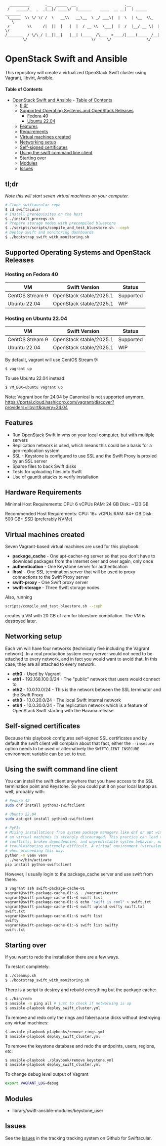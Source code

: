 ```
  _________       .__  _____  __                      .__
 /   _____/_  _  _|__|/ ____\/  |______    ____  __ __|  | _____ _______
 \_____  \\ \/ \/ /  \   __\\   __\__  \ _/ ___\|  |  \  | \__  \\_  __ \
 /        \\     /|  ||  |   |  |  / __ \\  \___|  |  /  |__/ __ \|  | \/
/_______  / \/\_/ |__||__|   |__| (____  /\___  >____/|____(____  /__|
        \/                             \/     \/                \/
```

# OpenStack Swift and Ansible

This repository will create a virtualized OpenStack Swift cluster using Vagrant, libvirt, Ansible.

#### Table of Contents

- [OpenStack Swift and Ansible](#openstack-swift-and-ansible)
      - [Table of Contents](#table-of-contents)
  - [tl;dr](#tldr)
  - [Supported Operating Systems and OpenStack Releases](#supported-operating-systems-and-openstack-releases)
    - [Fedora 40](#hosting-on-fedora-40)
    - [Ubuntu 22.04](#hosting-on-ubuntu-2204)
  - [Features](#features)
  - [Requirements](#hardware-requirements)
  - [Virtual machines created](#virtual-machines-created)
  - [Networking setup](#networking-setup)
  - [Self-signed certificates](#self-signed-certificates)
  - [Using the swift command line client](#using-the-swift-command-line-client)
  - [Starting over](#starting-over)
  - [Modules](#modules)
  - [Issues](#issues)


## tl;dr

*Note this will start seven virtual machines on your computer.*

```bash
# Clone swiftaucular repo
$ cd swiftacular
# Install prerequisites on the host
$ ./install_prereqs.sh
# Prepare storage nodes with precompiled bluestore
$ ./scripts/scripts/compile_and_test_bluestore.sh --ceph
# Deploy Swift and monitoring dashboards
$ ./bootstrap_swift_with_monitoring.sh
```

## Supported Operating Systems and OpenStack Releases

### Hosting on Fedora 40
| VM              | Swift Version           | Status    |
|-----------------|-------------------------|-----------|
| CentOS Stream 9 | OpenStack stable/2025.1 | Supported |
| Ubuntu 22.04    | OpenStack stable/2025.1 | WIP       |

### Hosting on Ubuntu 22.04
| VM              | Swift Version           | Status    |
|-----------------|-------------------------|-----------|
| CentOS Stream 9 | OpenStack stable/2025.1 | Supported |
| Ubuntu 22.04    | OpenStack stable/2025.1 | WIP       |


By default, vagrant will use CentOS Stream 9:
```bash
$ vagrant up
```

To use Ubuntu 22.04 instead:

```bash
$ VM_BOX=ubuntu vagrant up
```

Note: Vagrant box for 24.04 by Canonical is not supported anymore.
https://portal.cloud.hashicorp.com/vagrant/discover?providers=libvirt&query=24.04


## Features

* Run OpenStack Swift in vms on your local computer, but with multiple servers
* Replication network is used, which means this could be a basis for a geo-replication system
* SSL - Keystone is configured to use SSL and the Swift Proxy is proxied by an SSL server
* Sparse files to back Swift disks
* Tests for uploading files into Swift
* Use of [gauntlt](http://gauntlt.org/) attacks to verify installation


## Hardware Requirements

Minimal Host Requirements:
CPU: 6 vCPUs
RAM: 24 GB
Disk: ~120 GB

Recommended Host Requirements:
CPU: 16+ vCPUs
RAM: 64+ GB
Disk: 500 GB+ SSD (preferably NVMe)

## Virtual machines created

Seven Vagrant-based virtual machines are used for this playbook:

* __package_cache__ - One apt-cacher-ng server so that you don't have to download packages from the Internet over and over again, only once
* __authentication__ - One Keystone server for authentication
* __lbssl__ - One SSL termination server that will be used to proxy connections to the Swift Proxy server
* __swift-proxy__ - One Swift proxy server
* __swift-storage__ - Three Swift storage nodes


Also, running

```bash
scripts/compile_and_test_bluestore.sh --ceph
```

creates a VM with 20 GB of ram for bluestore compilation. The VM is destroyed later.

## Networking setup

Each vm will have four networks (technically five including the Vagrant network). In a real production system every server would not need to be attached to every network, and in fact you would want to avoid that. In this case, they are all attached to every network.

* __eth0__ - Used by Vagrant
* __eth1__ - 192.168.100.0/24 - The "public" network that users would connect to
* __eth2__ - 10.0.10.0/24 - This is the network between the SSL terminator and the Swift Proxy
* __eth3__ - 10.0.20.0/24 - The local Swift internal network
* __eth4__ - 10.0.30.0/24 - The replication network which is a feature of OpenStack Swift starting with the Havana release

## Self-signed certificates

Because this playbook configures self-signed SSL certificates and by default the swift client will complain about that fact, either the <code>--insecure</code> option needs to be used or alternatively the <code>SWIFTCLIENT_INSECURE</code> environment variable can be set to true.

## Using the swift command line client

You can install the swift client anywhere that you have access to the SSL termination point and Keystone. So you could put it on your local laptop as well, probably with:

```bash
# Fedora 42
sudo dnf install python3-swiftclient

# Ubuntu 22.04
sudo apt-get install python3-swiftclient

# PyPI:
# Mixing installations from system package managers like dnf or apt with Python's pip
# on virtual machines is strongly discouraged. This practice can lead to severe version
# conflicts, broken dependencies, and unpredictable system behavior, making
# troubleshooting extremely difficult. A virtual environment (virtualenv) should be used
# when proceeding this way.
python -m venv venv
. ./venv/bin/activate
pip install python-swiftclient
```

However, I usually login to the package_cache server and use swift from there.

```bash
$ vagrant ssh swift-package-cache-01
vagrant@swift-package-cache-01:~$ . /vagrant/testrc
vagrant@swift-package-cache-01:~$ swift list
vagrant@swift-package-cache-01:~$ echo "swift is cool" > swift.txt
vagrant@swift-package-cache-01:~$ swift upload swifty swift.txt
swift.txt
vagrant@swift-package-cache-01:~$ swift list
swifty
vagrant@swift-package-cache-01:~$ swift list swifty
swift.txt
```

## Starting over

If you want to redo the installation there are a few ways.

To restart completely:

```bash
$ ./cleanup.sh
$ ./bootstrap_swift_with_monitoring.sh
```

There is a script to destroy and rebuild everything but the package cache:

```bash
$ ./bin/redo
$ ansible -m ping all # just to check if networking is up
$ ansible-playbook deploy_swift_cluster.yml
```

To remove and redo only the rings and fake/sparse disks without destroying any virtual machines:

```bash
$ ansible-playbook playbooks/remove_rings.yml
$ ansible-playbook deploy_swift_cluster.yml
```

To remove the keystone database and redo the endpoints, users, regions, etc:

```bash
$ ansible-playbook ./playbook/remove_keystone.yml
$ ansible-playbook deploy_swift_cluster.yml
```

To change debug level output of Vagrant

```bash
export VAGRANT_LOG=debug
```

## Modules

- library/swift-ansible-modules/keystone_user

## Issues

See the [issues](https://github.com/curtisgithub/swiftacular/issues) in the tracking tracking system on Github for Swiftacular.
